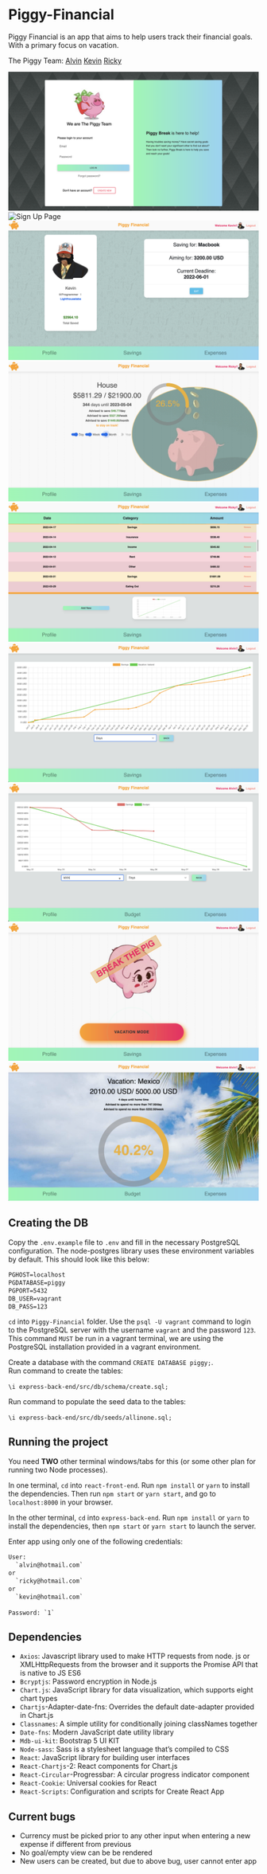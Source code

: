 # Piggy-Financial

Piggy Financial is an app that aims to help users track their financial goals. With a primary focus on vacation.

The Piggy Team:
[Alvin](https://github.com/Alvintol)
[Kevin](https://github.com/Cloud9NB)
[Ricky](https://github.com/Rickwu93)

![Login Page](https://github.com/Alvintol/Piggy-Financial/blob/master/react-front-end/public/readmephotos/Login.png?raw=true)
![Sign Up Page](https://github.com/Alvintol/Piggy-Financial/blob/master/react-front-end/public/readmephotos/SignUpPage.png?raw=true)
![Profile Page](https://github.com/Alvintol/Piggy-Financial/blob/master/react-front-end/public/readmephotos/ProfilePageKevin.png?raw=true)
![Savings Page](https://github.com/Alvintol/Piggy-Financial/blob/master/react-front-end/public/readmephotos/SavingsPage.png?raw=true)
![Expense Page](https://github.com/Alvintol/Piggy-Financial/blob/master/react-front-end/public/readmephotos/ExpensePage.png?raw=true)
![Savings Line Graph](https://github.com/Alvintol/Piggy-Financial/blob/master/react-front-end/public/readmephotos/LineGraphSaving.png?raw=true)
![Spending Line Graph](https://github.com/Alvintol/Piggy-Financial/blob/master/react-front-end/public/readmephotos/LineGrapghSpending.png?raw=true)
![Break The Piggy Bank](https://github.com/Alvintol/Piggy-Financial/blob/master/react-front-end/public/readmephotos/SavingsPigBreak.png?raw=true)
![Budget Page](https://github.com/Alvintol/Piggy-Financial/blob/master/react-front-end/public/readmephotos/BudgetPage.png?raw=true)

## Creating the DB

Copy the `.env.example` file to `.env` and fill in the necessary PostgreSQL configuration. The node-postgres library uses these environment variables by default.
This should look like this below:

```
PGHOST=localhost
PGDATABASE=piggy
PGPORT=5432
DB_USER=vagrant
DB_PASS=123
```

`cd` into `Piggy-Financial` folder. 
Use the `psql -U vagrant` command to login to the PostgreSQL server with the username `vagrant` and the password `123`. This command `MUST` be run in a vagrant terminal, we are using the PostgreSQL installation provided in a vagrant environment.

Create a database with the command `CREATE DATABASE piggy;`.\
Run command to create the tables: 

```\i express-back-end/src/db/schema/create.sql;```

Run command to populate the seed data to the tables: 

```\i express-back-end/src/db/seeds/allinone.sql;```

## Running the project

You need **TWO** other terminal windows/tabs for this (or some other plan for running two Node processes).

In one terminal, `cd` into `react-front-end`. Run `npm install` or `yarn` to install the dependencies. Then run `npm start` or `yarn start`, and go to `localhost:8000` in your browser.

In the other terminal, `cd` into `express-back-end`. Run `npm install` or `yarn` to install the dependencies, then `npm start` or `yarn start` to launch the server.

Enter app using only one of the following credentials:

```
User: 
  `alvin@hotmail.com`
or 
  `ricky@hotmail.com`
or 
  `kevin@hotmail.com`

Password: `1`
```

## Dependencies

 - `Axios`: Javascript library used to make HTTP requests from node. js or XMLHttpRequests from the browser and it supports the Promise API that is native to JS ES6
 - `Bcryptjs`: Password encryption in Node.js 
 - `Chart.js`: JavaScript library for data visualization, which supports eight chart types
 - `Chartjs`-Adapter-date-fns: Overrides the default date-adapter provided in Chart.js
 - `Classnames`: A simple utility for conditionally joining classNames together
 - `Date-fns`: Modern JavaScript date utility library
 - `Mdb-ui-kit`: Bootstrap 5 UI KIT
 - `Node-sass`: Sass is a stylesheet language that’s compiled to CSS
 - `React`: JavaScript library for building user interfaces
 - `React-Chartjs`-2: React components for Chart.js
 - `React-Circular`-Progressbar: A circular progress indicator component
 - `React-Cookie`: Universal cookies for React
 - `React-Scripts`: Configuration and scripts for Create React App

 ## Current bugs

 - Currency must be picked prior to any other input when entering a new expense if different from previous 
 - No goal/empty view can be be rendered
 - New users can be created, but due to above bug, user cannot enter app
